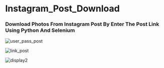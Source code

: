 # Instagram_Post_Download
### Download Photos From Instagram Post By Enter The Post Link  Using Python And Selenium


![user_pass_post](https://github.com/AbdullahELyamany/Instagram_Post_Download/assets/124623013/45ff2c02-2dbd-4aef-a5fe-1453de9a85c8)



![link_post](https://github.com/AbdullahELyamany/Instagram_Post_Download/assets/124623013/5a495c87-5276-4519-9c8c-546132ef01a6)



![display2](https://github.com/AbdullahELyamany/Instagram_Post_Download/assets/124623013/e53542c8-9a3e-4150-8a0e-dc5b5303ecd2)
